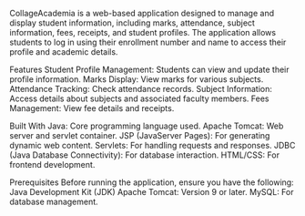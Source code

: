 CollageAcademia is a web-based application designed to manage and display student information, including marks, attendance, subject information, fees, receipts, and student profiles. The application allows students to log in using their enrollment number and name to access their profile and academic details.

Features
Student Profile Management: Students can view and update their profile information.
Marks Display: View marks for various subjects.
Attendance Tracking: Check attendance records.
Subject Information: Access details about subjects and associated faculty members.
Fees Management: View fee details and receipts.

Built With
Java: Core programming language used.
Apache Tomcat: Web server and servlet container.
JSP (JavaServer Pages): For generating dynamic web content.
Servlets: For handling requests and responses.
JDBC (Java Database Connectivity): For database interaction.
HTML/CSS: For frontend development.

Prerequisites
Before running the application, ensure you have the following:
Java Development Kit (JDK)
Apache Tomcat: Version 9 or later.
MySQL: For database management.

